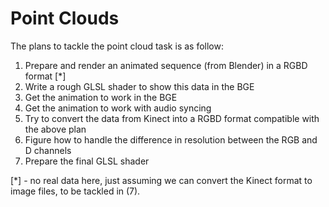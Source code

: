 Point Clouds
============

The plans to tackle the point cloud task is as follow:

1. Prepare and render an animated sequence (from Blender) in a RGBD format [*]
2. Write a rough GLSL shader to show this data in the BGE
3. Get the animation to work in the BGE
4. Get the animation to work with audio syncing
5. Try to convert the data from Kinect into a RGBD format compatible with the above plan
6. Figure how to handle the difference in resolution between the RGB and D channels
7. Prepare the final GLSL shader

[*] - no real data here, just assuming we can convert the Kinect format to image files, to be tackled in (7).
